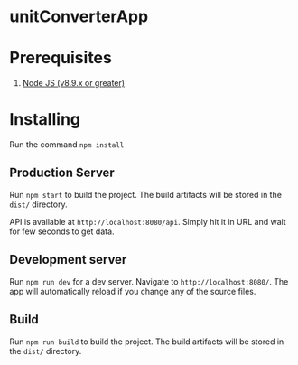 # unitConverterApp

# Prerequisites
1. [Node JS (v8.9.x or greater)](<https://nodejs.org/en/download/>)

# Installing
Run the command `npm install`

## Production Server
Run `npm start` to build the project. The build artifacts will be stored in the `dist/` directory.

API is available at `http://localhost:8080/api`. Simply hit it in URL and wait for few seconds to
get data.

## Development server

Run `npm run dev` for a dev server. Navigate to `http://localhost:8080/`. The app will automatically reload if you change any of the source files.

## Build
Run `npm run build` to build the project. The build artifacts will be stored in the `dist/` directory.

